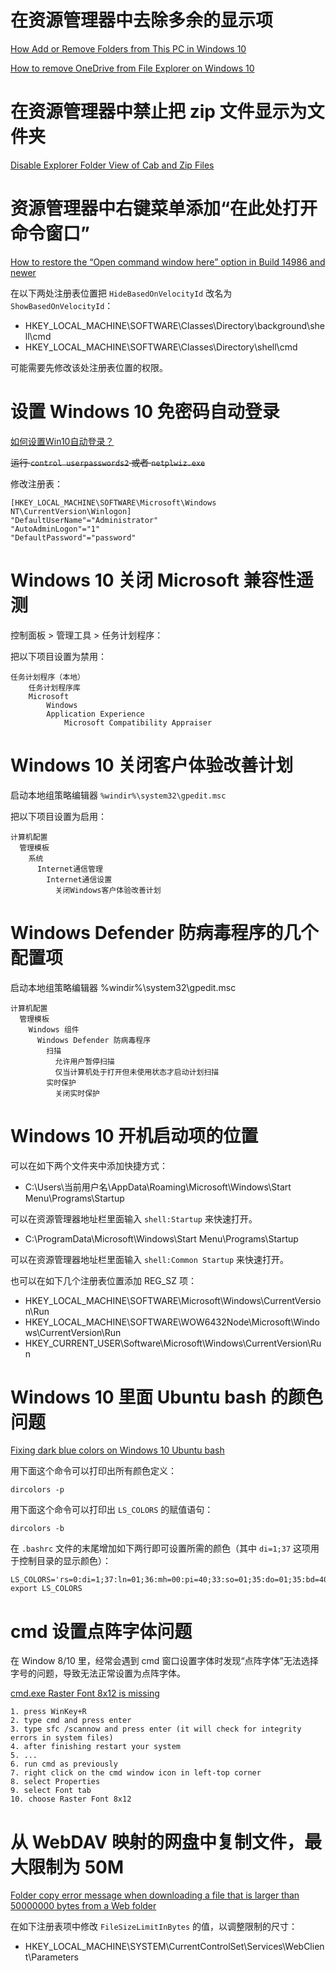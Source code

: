 # 在资源管理器中去除多余的显示项

[How Add or Remove Folders from This PC in Windows 10](https://www.tenforums.com/tutorials/6015-add-remove-folders-pc-windows-10-a.html)

[How to remove OneDrive from File Explorer on Windows 10](https://www.windowscentral.com/how-remove-onedrive-file-explorer-windows-10)

# 在资源管理器中禁止把 zip 文件显示为文件夹

[Disable Explorer Folder View of Cab and Zip Files](https://www.sevenforums.com/tutorials/13619-zip-folders-enable-disable-windows-explorer-view.html)

# 资源管理器中右键菜单添加“在此处打开命令窗口”

[How to restore the “Open command window here” option in Build 14986 and newer](https://insidewindows.net/2016/12/15/how-to-restore-the-open-command-window-here-option-in-build-14986-and-newer/)

在以下两处注册表位置把 `HideBasedOnVelocityId` 改名为 `ShowBasedOnVelocityId`：

- HKEY_LOCAL_MACHINE\SOFTWARE\Classes\Directory\background\shell\cmd
- HKEY_LOCAL_MACHINE\SOFTWARE\Classes\Directory\shell\cmd

可能需要先修改该处注册表位置的权限。

# 设置 Windows 10 免密码自动登录

[如何设置Win10自动登录？](https://www.zhihu.com/question/36628542)

~~运行 `control userpasswords2` 或者 `netplwiz.exe`~~

修改注册表：
```
[HKEY_LOCAL_MACHINE\SOFTWARE\Microsoft\Windows NT\CurrentVersion\Winlogon]
"DefaultUserName"="Administrator"
"AutoAdminLogon"="1"
"DefaultPassword"="password"
```

# Windows 10 关闭 Microsoft 兼容性遥测

控制面板 > 管理工具 > 任务计划程序：

把以下项目设置为禁用：

	任务计划程序（本地）
	    任务计划程序库
	    Microsoft
	        Windows
	        Application Experience
	            Microsoft Compatibility Appraiser

# Windows 10 关闭客户体验改善计划

启动本地组策略编辑器 `%windir%\system32\gpedit.msc`

把以下项目设置为启用：

	计算机配置
	  管理模板
	    系统
	      Internet通信管理
	        Internet通信设置
	          关闭Windows客户体验改善计划

# Windows Defender 防病毒程序的几个配置项

启动本地组策略编辑器 %windir%\system32\gpedit.msc

	计算机配置
	  管理模板
	    Windows 组件
	      Windows Defender 防病毒程序
	        扫描
	          允许用户暂停扫描
	          仅当计算机处于打开但未使用状态才启动计划扫描
	        实时保护
	          关闭实时保护

# Windows 10 开机启动项的位置

可以在如下两个文件夹中添加快捷方式：

- C:\Users\当前用户名\AppData\Roaming\Microsoft\Windows\Start Menu\Programs\Startup

可以在资源管理器地址栏里面输入 `shell:Startup` 来快速打开。

- C:\ProgramData\Microsoft\Windows\Start Menu\Programs\Startup

可以在资源管理器地址栏里面输入 `shell:Common Startup` 来快速打开。

也可以在如下几个注册表位置添加 REG_SZ 项：

- HKEY_LOCAL_MACHINE\SOFTWARE\Microsoft\Windows\CurrentVersion\Run
- HKEY_LOCAL_MACHINE\SOFTWARE\WOW6432Node\Microsoft\Windows\CurrentVersion\Run
- HKEY_CURRENT_USER\Software\Microsoft\Windows\CurrentVersion\Run

# Windows 10 里面 Ubuntu bash 的颜色问题

[Fixing dark blue colors on Windows 10 Ubuntu bash](https://medium.com/@iraklis/fixing-dark-blue-colors-on-windows-10-ubuntu-bash-c6b009f8b97c)

用下面这个命令可以打印出所有颜色定义：

	dircolors -p

用下面这个命令可以打印出 `LS_COLORS` 的赋值语句：

	dircolors -b

在 `.bashrc` 文件的末尾增加如下两行即可设置所需的颜色（其中 `di=1;37` 这项用于控制目录的显示颜色）：

	LS_COLORS='rs=0:di=1;37:ln=01;36:mh=00:pi=40;33:so=01;35:do=01;35:bd=40;33;01:cd=40;33;01:or=40;31;01:su=37;41:sg=30;43:ca=30;41:tw=30;42:ow=34;42:st=37;44:ex=01;32:*.tar=01;31:*.tgz=01;31:*.arj=01;31:*.taz=01;31:*.lzh=01;31:*.lzma=01;31:*.tlz=01;31:*.txz=01;31:*.zip=01;31:*.z=01;31:*.Z=01;31:*.dz=01;31:*.gz=01;31:*.lz=01;31:*.xz=01;31:*.bz2=01;31:*.bz=01;31:*.tbz=01;31:*.tbz2=01;31:*.tz=01;31:*.deb=01;31:*.rpm=01;31:*.jar=01;31:*.war=01;31:*.ear=01;31:*.sar=01;31:*.rar=01;31:*.ace=01;31:*.zoo=01;31:*.cpio=01;31:*.7z=01;31:*.rz=01;31:*.jpg=01;35:*.jpeg=01;35:*.gif=01;35:*.bmp=01;35:*.pbm=01;35:*.pgm=01;35:*.ppm=01;35:*.tga=01;35:*.xbm=01;35:*.xpm=01;35:*.tif=01;35:*.tiff=01;35:*.png=01;35:*.svg=01;35:*.svgz=01;35:*.mng=01;35:*.pcx=01;35:*.mov=01;35:*.mpg=01;35:*.mpeg=01;35:*.m2v=01;35:*.mkv=01;35:*.webm=01;35:*.ogm=01;35:*.mp4=01;35:*.m4v=01;35:*.mp4v=01;35:*.vob=01;35:*.qt=01;35:*.nuv=01;35:*.wmv=01;35:*.asf=01;35:*.rm=01;35:*.rmvb=01;35:*.flc=01;35:*.avi=01;35:*.fli=01;35:*.flv=01;35:*.gl=01;35:*.dl=01;35:*.xcf=01;35:*.xwd=01;35:*.yuv=01;35:*.cgm=01;35:*.emf=01;35:*.axv=01;35:*.anx=01;35:*.ogv=01;35:*.ogx=01;35:*.aac=00;36:*.au=00;36:*.flac=00;36:*.mid=00;36:*.midi=00;36:*.mka=00;36:*.mp3=00;36:*.mpc=00;36:*.ogg=00;36:*.ra=00;36:*.wav=00;36:*.axa=00;36:*.oga=00;36:*.spx=00;36:*.xspf=00;36:';
	export LS_COLORS

# cmd 设置点阵字体问题

在 Window 8/10 里，经常会遇到 cmd 窗口设置字体时发现“点阵字体”无法选择字号的问题，导致无法正常设置为点阵字体。

[cmd.exe Raster Font 8x12 is missing](https://answers.microsoft.com/en-us/windows/forum/windows_7-desktop/cmdexe-raster-font-8x12-is-missing/3a205183-8c99-49e4-aac3-ef020177277e)

	1. press WinKey+R
	2. type cmd and press enter
	3. type sfc /scannow and press enter (it will check for integrity errors in system files)
	4. after finishing restart your system
	5. ...
	6. run cmd as previously
	7. right click on the cmd window icon in left-top corner
	8. select Properties
	9. select Font tab
	10. choose Raster Font 8x12

# 从 WebDAV 映射的网盘中复制文件，最大限制为 50M

[Folder copy error message when downloading a file that is larger than 50000000 bytes from a Web folder](https://support.microsoft.com/en-us/help/900900/folder-copy-error-message-when-downloading-a-file-that-is-larger-than)

在如下注册表项中修改 `FileSizeLimitInBytes` 的值，以调整限制的尺寸：

- HKEY_LOCAL_MACHINE\SYSTEM\CurrentControlSet\Services\WebClient\Parameters
